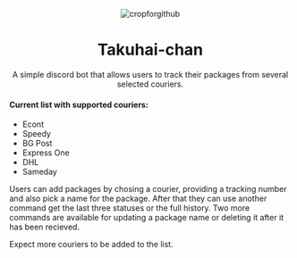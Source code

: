 <p align="center">
  <img src="https://github.com/user-attachments/assets/d9e8615e-bbac-4b90-a829-0bf3fa20d9cf" alt="cropforgithub" />
</p>

<h1 align="center">Takuhai-chan</h1>

<p align="center">
  A simple discord bot that allows users to track their packages from several selected couriers.
</p>

<h4>Current list with supported couriers:</h4>
<ul>
  <li>Econt</li>
  <li>Speedy</li>
  <li>BG Post</li>
  <li>Express One</li>
  <li>DHL</li>
  <li>Sameday</li>
</ul> 

<p>Users can add packages by chosing a courier, providing a tracking number and also pick a name for the package. After that they can use another command get the last three statuses or the full history. Two more commands are available for updating a package name or deleting it after it has been recieved.</p>
<p>Expect more couriers to be added to the list.</p>
